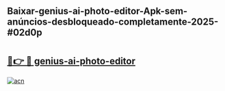 ## Baixar-genius-ai-photo-editor-Apk-sem-anúncios-desbloqueado-completamente-2025-#02d0p

# <h2><a href="https://ainizakaria.my?title=genius-ai-photo-editor&ref=20M">🔗👉 🔴 genius-ai-photo-editor</a></h2>

[![acn](https://github.com/user-attachments/assets/0f9c940e-d8b0-45ae-aac7-cd30a18b3e1c)](https://ainizakaria.my?title=genius-ai-photo-editor&ref=20M)

